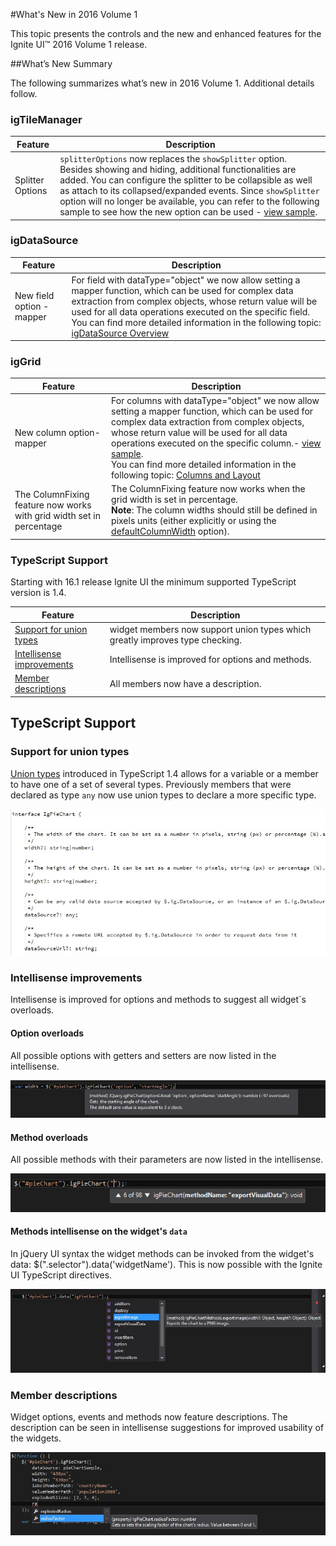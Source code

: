 ﻿<!--
|metadata|
{
    "fileName": "whats-new-in-2016-volume1",
    "controlName": [],
    "tags": []
}
|metadata|
-->

#What's New in 2016 Volume 1

This topic presents the controls and the new and enhanced features for the Ignite UI™ 2016 Volume 1 release.


##What’s New Summary

The following summarizes what’s new in 2016 Volume 1. Additional details follow.

### igTileManager

Feature | Description
---|---
Splitter Options| `splitterOptions` now replaces the `showSplitter` option. Besides showing and hiding, additional functionalities are added. You can configure the splitter to be collapsible as well as attach to its collapsed/expanded events. Since `showSplitter` option will no longer be available, you can refer to the following sample to see how the new option can be used - [view sample](%%SamplesUrl%%/tile-manager/collapsible-splitter).

### igDataSource

Feature | Description
---|---
New field option - mapper| For field with dataType="object" we now allow setting a mapper function, which can be used for complex data extraction from complex objects, whose return value will be used for all data operations executed on the specific field.  </br> You can find more detailed information in the following topic: [igDataSource Overview](igDataSource-igDataSource-Overview.html#schema-fields-mapper)|

### igGrid

Feature | Description
---|---
New column option- mapper| For columns with dataType="object" we now allow setting a mapper function, which can be used for complex data extraction from complex objects, whose return value will be used for all data operations executed on the specific column.- [view sample](%%SamplesUrl%%/grid/handling-complex-objects). </br> You can find more detailed information in the following topic: [Columns and Layout](igGrid-Columns-and-Layout.html#defining-mapper)|
The ColumnFixing feature now works with grid width set in percentage| The ColumnFixing feature now works when the grid width is set in percentage. <br/> **Note**: The column widths should still be defined in pixels units (either explicitly or using the [defaultColumnWidth](%%jQueryApiUrl%%/ui.iggrid#options:defaultColumnWidth) option).|

### TypeScript Support

Starting with 16.1 release Ignite UI the minimum supported TypeScript version is 1.4.

Feature | Description
---|---
[Support for union types](#union-types) | widget members now support union types which greatly improves type checking.
[Intellisense improvements](#intellisense-improvements) | Intellisense is improved for options and methods.
[Member descriptions](#member-descriptions) | All members now have a description.


## TypeScript Support

### <a id="union-types"></a> Support for union types

[Union types](https://github.com/Microsoft/TypeScript/blob/master/doc/spec.md#3.4) introduced in TypeScript 1.4	allows for a variable or a member to have one of a set of several types. Previously members that were declared as type `any` now use union types to declare a more specific type. 

![](images/union-types.png)

### <a id="intellisense-improvements"></a> Intellisense improvements

Intellisense is improved for options and methods to suggest all widget`s overloads.

#### Option overloads

All possible options with getters and setters are now listed in the intellisense.

![](images/option-overloads.png)

#### Method overloads

All possible methods with their parameters are now listed in the intellisense.

![](images/method-overloads.png)

#### Methods intellisense on the widget's `data`
In jQuery UI syntax the widget methods can be invoked from the widget's data: $(".selector").data('widgetName'). This is now possible with the Ignite UI TypeScript directives.

![](images/method-data-overloads.png)

### <a id="member-descriptions"></a> Member descriptions

Widget options, events and methods now feature descriptions. The description can be seen in intellisense suggestions for improved usability of the widgets.

![](images/member-descriptions.png)
